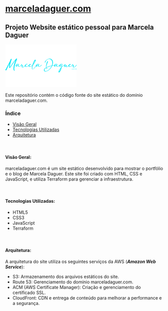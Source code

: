# [marceladaguer.com](https://marceladaguer.com)
## Projeto Website estático pessoal para Marcela Daguer

![MarcelaDaguer](./fontes/img/mobile/logo-azul.webp)

Este repositório contém o código fonte do site estático do domínio marceladaguer.com.

### Índice
- <a href="#visaogeral">Visão Geral</a>
- <a href="#tecnologias">Tecnologias Utilizadas</a>
- <a href="#arquitetura">Arquitetura</a>
<br><br><br>


#### Visão Geral:
marceladaguer.com é um site estático desenvolvido para mostrar o portfólio e o blog de Marcela Daguer. Este site foi criado com HTML, CSS e JavaScript, e utiliza Terraform para gerenciar a infraestrutura.
<br><br><br>


#### Tecnologias Utilizadas:
- HTML5
- CSS3
- JavaScript
- Terraform
<br><br><br>


#### Arquitetura:
A arquitetura do site utiliza os seguintes serviços da AWS (<i><b>Amazon Web Service</b></i>):
- S3: Armazenamento dos arquivos estáticos do site.
- Route 53: Gerenciamento do domínio marceladaguer.com.
- ACM (AWS Certificate Manager): Criação e gerenciamento do certificado SSL.
- CloudFront: CDN e entrega de conteúdo para melhorar a performance e a segurança.